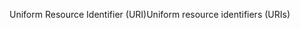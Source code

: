 <span data-ttu-id="340fe-101">Uniform Resource Identifier (URI)</span><span class="sxs-lookup"><span data-stu-id="340fe-101">Uniform resource identifiers (URIs)</span></span>